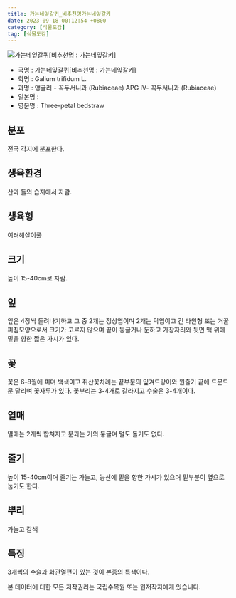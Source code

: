 ```yaml
---
title: 가는네잎갈퀴_비추천명가는네잎갈키
date: 2023-09-18 00:12:54 +0800
category: [식물도감]
tag: [식물도감]
---
```




![가는네잎갈퀴[비추천명 : 가는네잎갈키]](/fileUpload/plants/basic/Rubiaceae/Galium/18085/18085_1_th2.jpg)
- 국명 : 가는네잎갈퀴[비추천명 : 가는네잎갈키]
- 학명 : Galium trifidum L.
- 과명 : 앵글러 - 꼭두서니과 (Rubiaceae) APG Ⅳ- 꼭두서니과 (Rubiaceae)
- 일본명 : 
- 영문명 : Three-petal bedstraw


## 분포
전국 각지에 분포한다.
## 생육환경
산과 들의 습지에서 자람.
## 생육형
여러해살이풀
## 크기
높이 15-40cm로 자람.
## 잎
잎은 4장씩 돌려나기하고 그 중 2개는 정상엽이며 2개는 탁엽이고 긴 타원형 또는 거꿀피침모양으로서 크기가 고르지 않으며 끝이 둥글거나 둔하고 가장자리와 뒷면 맥 위에 밑을 향한 짧은 가시가 있다.
## 꽃
꽃은 6-8월에 피며 백색이고 취산꽃차례는 끝부분의 잎겨드랑이와 원줄기 끝에 드문드문 달리며 꽃자루가 있다. 꽃부리는 3-4개로 갈라지고 수술은 3-4개이다.
## 열매
열매는 2개씩 합쳐지고 분과는 거의 둥글며 털도 돌기도 없다.
## 줄기
높이 15-40cm이며 줄기는 가늘고, 능선에 밑을 향한 가시가 있으며 밑부분이 옆으로 눕기도 한다.
## 뿌리
가늘고 갈색
## 특징
3개씩의 수술과 화관열편이 있는 것이 본종의 특색이다.






본 데이터에 대한 모든 저작권리는 국립수목원 또는 원저작자에게 있습니다.
